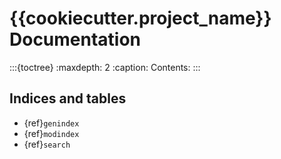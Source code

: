 # {{cookiecutter.project_name}} Documentation

:::{toctree}
   :maxdepth: 2
   :caption: Contents:
:::


## Indices and tables

* {ref}`genindex`
* {ref}`modindex`
* {ref}`search`
